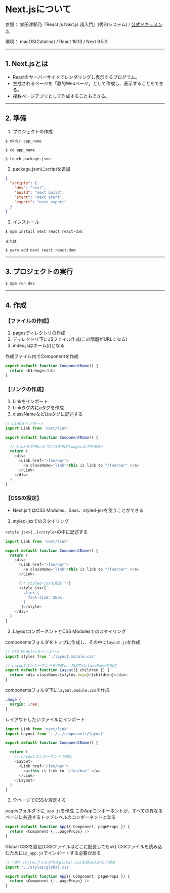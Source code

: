 # Next.jsについて

参照：
掌田津耶乃『React.js Next.js 超入門』(秀和システム) / 
[公式ドキュメント](https://nextjs.org/docs)

環境：
macOS(Catalina) / React 16.13 / Next 9.5.3

---
## 1. Next.jsとは

- Reactをサーバーサイドでレンダリングし表示するプログラム。
- 生成されるページを「静的Webページ」として作成し、表示することもできる。
- 複数ページアプリとして作成することもできる。
---

## 2. 準備

1. プロジェクトの作成
```
$ mkdir app_name

$ cd app_name

$ touch package.json
```

2. package.jsonにscriptを追加
```json
{
  "scripts": {
    "dev": "next",
    "build": "next build",
    "start": "next start",
    "export": "next export"
  }
}
```

3. インストール
```
$ npm install next react react-dom

または

$ yarn add next react react-dom
```

---

## 3. プロジェクトの実行

```
$ npm run dev
```
---

## 4. 作成

### 【ファイルの作成】
1. pagesディレクトリの作成
2. ディレクトリ下にJSファイル作成(この階層がURLになる)
3. index.jsはホーム(/)となる

作成ファイル内でComponentを作成
```JavaScript
export default function ComponentName() {
  return <h1>hoge</h1>
}
```

### 【リンクの作成】

1. Linkをインポート
2. Linkタグ内にaタグを作成
3. classNameなどはaタグに記述する

```JavaScript
// Linkをインポート
import Link from 'next/link'

export default function ComponentName() {

  // Linkタグ内hrefでパスを指定(pages以下を表記)
  return (
    <div>
      <Link href="/foo/bar">
        <a className="link">this is link to "/foo/bar" </a>
      </Link>
    </div>
  )
}
```
### 【CSSの設定】

- Next.jsではCSS Modules、Sass、styled-jsxを使うことができる

1. styled-jsxでのスタイリング

`<style jsx>{`…`}</style>`の中に記述する
```JavaScript
import Link from 'next/link'

export default function ComponentName() {
  return (
    <div>
      <Link href="/foo/bar">
        <a className="link">this is link to "/foo/bar" </a>
      </Link>

      {/* styled-jsxを設定 */}
      <style jsx>{`
        .link {
          font-size: 20px;
        }
      `}</style>
    </div>
  )
}
```

2. LayoutコンポーネントとCSS Modulesでのスタイリング

componentsフォルダをトップに作成し、その中に`layout.js`を作成
```JavaScript
// CSS Modulesをインポート
import styles from './layout.module.css'

// Layoutコンポーネントを作成し、JSX内にclassNameを指定
export default function Layout({ children }) {
  return <div className={styles.hoge}>{children}</div>
}
```
componentsフォルダ下に`layout.module.css`を作成
```CSS
.hoge {
  margin: 1rem;
}
```

レイアウトしたいファイルにインポート
```JavaScript
import Link from 'next/link'
import Layout from '../../components/layout'

export default function ComponentName() {

  return (
    // Layoutコンポーネントで囲む
    <Layout>
      <Link href="/foo/bar">
        <a>this is link to "/foo/bar" </a>
      </Link>
    </Layout>
  )
}
```

3. 全ページでCSSを設定する

pagesフォルダ下に`_app.js`を作成
このAppコンポーネントが、すべての異なるページに共通するトップレベルのコンポーネントとなる
```JavaScript
export default function App({ Component, pageProps }) {
  return <Component {...pageProps} />
}
```

Global CSSを設定(CSSファイルはどこに配置してもok)
CSSファイルを読み込むためには`_app.js`でインポートする必要がある
```JavaScript
// (例) stylesフォルダ内のglobal.cssを読み込みたい場合
import '../styles/global.css'

export default function App({ Component, pageProps }) {
  return <Component {...pageProps} />
}
```